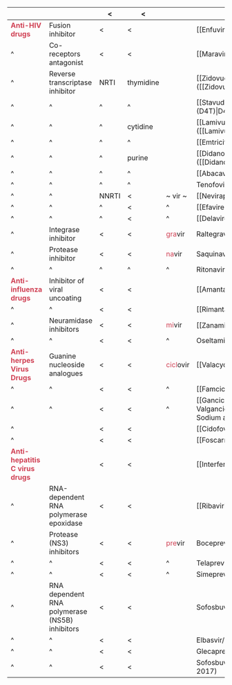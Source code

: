 
|                                                                     |                                                | <     | <         |                                             | <                                                                                                                |
| ------------------------------------------------------------------- | ---------------------------------------------- | ----- | --------- | ------------------------------------------- | ---------------------------------------------------------------------------------------------------------------- |
| **<span style="color:#d04255">Anti-HIV drugs</span>**               | Fusion inhibitor                               | <     | <         |                                             | [[Enfuvirtide]] (T20)                                                                                            |
| ^                                                                   | Co-receptors antagonist                        | <     | <         |                                             | [[Maraviroc]] (MAC)                                                                                              |
| ^                                                                   | Reverse transcriptase inhibitor                | NRTI  | thymidine |                                             | [[Zidovudine (AZT)\|Zidovudine]] ([[Zidovudine (AZT)\|AZT]])                                                     |
| ^                                                                   | ^                                              | ^     | ^         |                                             | [[Stavudine (D4T)\|Stavudine]] ([[Stavudine (D4T)\|D4T]])                                                        |
| ^                                                                   | ^                                              | ^     | cytidine  |                                             | [[Lamivudine (3TC)\|Lamivudine]] ([[Lamivudine (3TC)\|3TC]])                                                     |
| ^                                                                   | ^                                              | ^     | ^         |                                             | [[Emtricitabine (FTC)\|Emtricitabine]]                                                                           |
| ^                                                                   | ^                                              | ^     | purine    |                                             | [[Didanosine (DDI)\|Didanosine]] ([[Didanosine (DDI)\|DDI]])                                                     |
| ^                                                                   | ^                                              | ^     | ^         |                                             | [[Abacavir (ABC)\|Abacavir]] (ABC)                                                                               |
| ^                                                                   | ^                                              | ^     | ^         |                                             | Tenofovir (TDF)                                                                                                  |
| ^                                                                   | ^                                              | NNRTI | <         | \~ vir \~                                       | [[Nevirapine (NVP)\|Nevirapine]]                                                                                 |
| ^                                                                   | ^                                              | ^     | <         | ^                                           | [[Efavirenz (EFV)\|Efavirenz]]                                                                                   |
| ^                                                                   | ^                                              | ^     | <         | ^                                           | [[Delavirdine]]                                                                                                  |
| ^                                                                   | Integrase inhibitor                            | <     | <         | <span style="color:#d04255">gra</span>vir   | Raltegravir                                                                                                      |
| ^                                                                   | Protease inhibitor                             | <     | <         | <span style="color:#d04255">na</span>vir    | Saquinavir                                                                                                       |
| ^                                                                   | ^                                              | ^     | ^         | ^                                           | Ritonavir                                                                                                        |
| **<span style="color:#d04255">Anti-influenza drugs</span>**         | Inhibitor of viral uncoating                   | <     | <         |                                             | [[Amantadine]]                                                                                                   |
| ^                                                                   | ^                                              | <     | <         |                                             | [[Rimantadine]]                                                                                                  |
| ^                                                                   | Neuramidase inhibitors                         | <     | <         | <span style="color:#d04255">mi</span>vir    | [[Zanamivir (Relenza®, 瑞樂沙)\|Zanamivir]]                                                                      |
| ^                                                                   | ^                                              | <     | <         | ^                                           | Oseltamivir                                                                                                      |
| **<span style="color:#d04255">Anti-herpes Virus Drugs</span>**      | Guanine nucleoside analogues                   | <     | <         |                                           <span style="color:#d04255">cicl</span>ovir  | [[Valacyclovir]]/[[Acyclovir]] (ACV)                                                                             |
| ^                                                                   | ^                                              | <     | <         | ^ | [[Famciclovir]]/Penciclovir                                                                                      |
| ^                                                                   | ^                                              | <     | <         | ^                                           | [[Ganciclovir Sodium and Valganciclovir\|Valganciclovir]]/[[Ganciclovir Sodium and Valganciclovir\|Ganciclovir]] |
| ^                                                                   |                                                | <     | <         |                                             | [[Cidofovir]]                                                                                                    |
| ^                                                                   |                                                | <     | <         |                                             | [[Foscarnet]]                                                                                                    |
| **<span style="color:#d04255">Anti-hepatitis C virus drugs</span>** |                                                | <     | <         |                                             | [[Interferon (IFNSs)]]                                                                                           |
| ^                                                                   |   RNA-dependent RNA polymerase epoxidase                                             | <     | <         |                                             | [[Ribavirin]]                                                                                                    |
| ^                                                                   | Protease (NS3) inhibitors                      | <     | <         | <span style="color:#d04255">pre</span>vir   | Boceprevir (Victrelis, 2011)                                                                                     |
| ^                                                                   | ^                                              | <     | <         | ^                                           | Telaprevir (Incivek, 2011)                                                                                       |
| ^                                                                   | ^                                              | <     | <         | ^                                           | Simeprevir                                                                                                       |
| ^                                                                   | RNA dependent RNA polymerase (NS5B) inhibitors | <     | <         |                                             | Sofosbuvir/Ledipasvir (Harvoni, 2014)                                                                            |
| ^                                                                   | ^                                              | <     | <         |                                             | Elbasvir/grazoprevir (Zepatier, 2016)                                                                            |
| ^                                                                   | ^                                              | <     | <         |                                             | Glecaprevir/pibrentasvir (Mavyret, 2017)                                                                         |
| ^                                                                   | ^                                              | <     | <         |                                             | Sofosbuvir/velpatasvir/voxilaprevir (Vosevi, 2017)                                                               |



